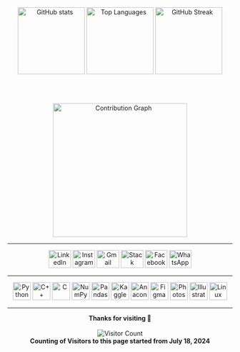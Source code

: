<div align="center">


  <!-- GitHub Stats -->
  <img src="https://github-readme-stats.vercel.app/api?username=sheikh-talha01&show_icons=true&include_all_commits=true&count_private=true&theme=nightowl&hide_border=false" height="150" alt="GitHub stats" />
  <img src="https://github-readme-stats.vercel.app/api/top-langs/?username=sheikh-talha01&layout=compact&langs_count=6&theme=nightowl&hide_border=false" height="150" alt="Top Languages" />
  <img src="https://streak-stats.demolab.com?user=sheikh-talha01&theme=nightowl&hide_border=false" height="150" alt="GitHub Streak" />

  <br><br>

  <!-- Contribution Graph -->
  <img src="https://github-readme-activity-graph.vercel.app/graph?username=sheikh-talha01&bg_color=0d1117&color=9cf&line=58a6ff&point=ffffff&area=true&hide_border=false&theme=nightowl" height="300" alt="Contribution Graph" />

</div>

---

<div align="center">
  <!-- Social Links -->
  <a href="https://www.linkedin.com/in/talha-sheikh-a7734b185/" target="_blank"><img src="https://raw.githubusercontent.com/maurodesouza/profile-readme-generator/master/src/assets/icons/social/linkedin/default.svg" width="50" height="40" alt="LinkedIn" /></a>
  <a href="https://www.instagram.com/talha_sheikh____/" target="_blank"><img src="https://raw.githubusercontent.com/maurodesouza/profile-readme-generator/master/src/assets/icons/social/instagram/default.svg" width="50" height="40" alt="Instagram" /></a>
  <a href="mailto:talhasheikh5257@gmail.com" target="_blank"><img src="https://raw.githubusercontent.com/maurodesouza/profile-readme-generator/master/src/assets/icons/social/gmail/default.svg" width="50" height="40" alt="Gmail" /></a>
  <a href="https://stackoverflow.com/users/26425811/talha-sheikh" target="_blank"><img src="https://raw.githubusercontent.com/maurodesouza/profile-readme-generator/master/src/assets/icons/social/stackoverflow/default.svg" width="50" height="40" alt="Stack Overflow" /></a>
  <a href="https://www.facebook.com/talha.sheikh.562114" target="_blank"><img src="https://raw.githubusercontent.com/maurodesouza/profile-readme-generator/master/src/assets/icons/social/facebook/default.svg" width="50" height="40" alt="Facebook" /></a>
  <a href="https://wa.me/923140558091" target="_blank"><img src="https://raw.githubusercontent.com/maurodesouza/profile-readme-generator/master/src/assets/icons/social/whatsapp/default.svg" width="50" height="40" alt="WhatsApp" /></a>
</div>

---

<div align="center">
  <!-- Tech Stack -->
  <img src="https://cdn.jsdelivr.net/gh/devicons/devicon/icons/python/python-original.svg" height="40" alt="Python" />
  <img src="https://cdn.jsdelivr.net/gh/devicons/devicon/icons/cplusplus/cplusplus-original.svg" height="40" alt="C++" />
  <img src="https://cdn.jsdelivr.net/gh/devicons/devicon/icons/c/c-original.svg" height="40" alt="C" />
  <img src="https://cdn.jsdelivr.net/gh/devicons/devicon/icons/numpy/numpy-original.svg" height="40" alt="NumPy" />
  <img src="https://cdn.jsdelivr.net/gh/devicons/devicon/icons/pandas/pandas-original.svg" height="40" alt="Pandas" />
  <img src="https://cdn.jsdelivr.net/gh/devicons/devicon/icons/kaggle/kaggle-original.svg" height="40" alt="Kaggle" />
  <img src="https://cdn.jsdelivr.net/gh/devicons/devicon/icons/anaconda/anaconda-original.svg" height="40" alt="Anaconda" />
  <img src="https://cdn.jsdelivr.net/gh/devicons/devicon/icons/figma/figma-original.svg" height="40" alt="Figma" />
  <img src="https://cdn.jsdelivr.net/gh/devicons/devicon/icons/photoshop/photoshop-plain.svg" height="40" alt="Photoshop" />
  <img src="https://cdn.jsdelivr.net/gh/devicons/devicon/icons/illustrator/illustrator-plain.svg" height="40" alt="Illustrator" />
  <img src="https://cdn.jsdelivr.net/gh/devicons/devicon/icons/linux/linux-original.svg" height="40" alt="Linux" />
</div>

---

<div align="center">
  <b>Thanks for visiting 🖤</b>
  <br><br>
  <!-- Visitor Counter (using hits.sh for reliability) -->
  <img src="https://hits.sh/github.com/sheikh-talha01.svg?label=Visitors&color=blue&logo=github" alt="Visitor Count" />
  <br>
  <b>Counting of Visitors to this page started from July 18, 2024</b>
</div>
